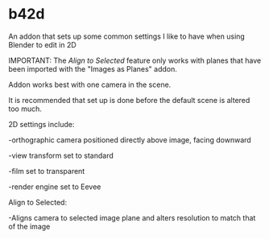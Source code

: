 # b42d
An addon that sets up some common settings I like to have when using Blender to edit in 2D

IMPORTANT:
The *Align to Selected* feature only works with planes that have been imported with the "Images as Planes" addon.

Addon works best with one camera in the scene.

It is recommended that set up is done before the default scene is altered too much.


2D settings include:

-orthographic camera positioned directly above image, facing downward

-view transform set to standard

-film set to transparent

-render engine set to Eevee


Align to Selected:

-Aligns camera to selected image plane and alters resolution to match that of the image
